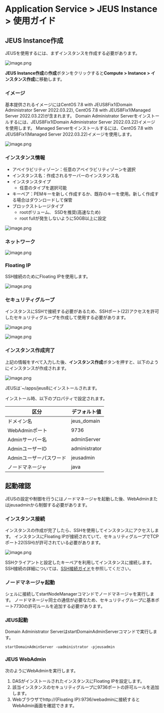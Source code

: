 # Application Service > JEUS Instance > 使用ガイド

## JEUS Instance作成

JEUSを使用するには、まずインスタンスを作成する必要があります。

![image.png](http://static.toastoven.net/prod_jeus_instance/jeus_image1.png)

**JEUS Instance作成**の**作成**ボタンをクリックすると**Compute > Instance > インスタンス作成**に移動します。


### イメージ

基本提供されるイメージにはCentOS 7.8 with JEUS8Fix1(Domain Administrator Server 2022.03.22), CentOS 7.8 with JEUS8Fix1(Managed Server 2022.03.22)が含まれます。
Domain Administrator Serverをインストールするには、JEUS8Fix1(Domain Administrator Server 2022.03.22)イメージを使用します。
Managed Serverをインストールするには、CentOS 7.8 with JEUS8Fix1(Managed Server 2022.03.22)イメージを使用します。

![image.png](http://static.toastoven.net/prod_jeus_instance/jeus_image2.png)


### インスタンス情報

* アベイラビリティゾーン：任意のアベイラビリティゾーンを選択
* インスタンス名：作成されるサーバーのインスタンス名
* インスタンスタイプ
    * 任意のタイプを選択可能
* キーペア：PEMキーを新しく作成するか、既存のキーを使用。新しく作成する場合はダウンロードして保管
* ブロックストレージタイプ
  * rootボリューム、 SSDを推奨(高速なため)
  * root fullが発生しないように50GB以上に設定

![image.png](http://static.toastoven.net/prod_jeus_instance/jeus_image3.png)


### ネットワーク

![image.png](http://static.toastoven.net/prod_jeus_instance/jeus_image4.png)

### Floating IP

SSH接続のためにFloating IPを使用します。

![image.png](http://static.toastoven.net/prod_jeus_instance/jeus_image5.png)

### セキュリティグループ

インスタンスにSSHで接続する必要があるため、SSHポート(22)アクセスを許可したセキュリティグループを作成して使用する必要があります。

![image.png](http://static.toastoven.net/prod_jeus_instance/jeus_image6.png)

![image.png](http://static.toastoven.net/prod_jeus_instance/jeus_image7.png)



### インスタンス作成完了

上記の情報をすべて入力した後、**インスタンス作成**ボタンを押すと、以下のようにインスタンスが作成されます。


![image.png](http://static.toastoven.net/prod_jeus_instance/jeus_image9.png)

JEUSは`~/apps/jeus8にインストールされます。

インストール時、以下のプロパティで設定されます。

| 区分 | デフォルト値 |
| --- | --- |
| ドメイン名 | jeus_domain |
| WebAdminポート | 9736 |
| Adminサーバー名 | adminServer |
| AdminユーザーID | administrator |
| Adminユーザーパスワード | jeusadmin |
| ノードマネージャ | java |


## 起動確認

JEUSの設定や制御を行うにはノードマネージャを起動した後、WebAdminまたはjeusadminから制御する必要があります。

### インスタンス接続

インスタンスの作成が完了したら、SSHを使用してインスタンスにアクセスします。
インスタンスにFloating IPが接続されていて、セキュリティグループでTCPポート22(SSH)が許可されている必要があります。

![image.png](http://static.toastoven.net/prod_jeus_instance/jeus_image10.png)

SSHクライアントと設定したキーペアを利用してインスタンスに接続します。
SSH接続の詳細については、[SSH接続ガイド](https://docs.toast.com/ko/Compute/Instance/ko/overview/#linux)<span style="color:#313338">を参照してください。</span>

### ノードマネージャ起動

シェルに接続してstartNodeManagerコマンドでノードマネージャを実行します。
ノードマネージャ同士の通信が必要なため、セキュリティグループに基本ポート7730の許可ルールを追加する必要があります。

### JEUS起動

Domain Administrator ServerはstartDomainAdminServerコマンドで実行します。

```
startDomainAdminServer -uadministrator -pjeusadmin
```

### JEUS WebAdmin

次のようにWebAdminを実行します。

1. DASがインストールされたインスタンスにFloating IPを設定します。
2. 該当インスタンスのセキュリティグループに9736ポートの許可ルールを追加します。
3. Webブラウザでhttp://{Floating IP}:9736/webadminに接続するとWebAdmin画面を確認できます。
